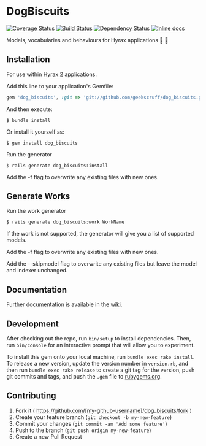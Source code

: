 # DogBiscuits

[![Coverage Status](https://coveralls.io/repos/github/ULCC/dog_biscuits/badge.svg?branch=master)](https://coveralls.io/github/ULCC/dog_biscuits?branch=master)
[![Build Status](https://travis-ci.org/ULCC/dog_biscuits.svg?branch=cleanup)](https://travis-ci.org/ULCC/dog_biscuits)
[![Dependency Status](https://gemnasium.com/badges/github.com/ULCC/dog_biscuits.svg)](https://gemnasium.com/github.com/ULCC/dog_biscuits)
[![Inline docs](http://inch-ci.org/github/ULCC/dog_biscuits.svg?branch=master)](http://inch-ci.org/github/ULCC/dog_biscuits)

Models, vocabularies and behaviours for Hyrax applications :dog: :cookie:


## Installation

For use within [Hyrax 2](https://github.com/samvera/hyrax) applications. 

Add this line to your application's Gemfile:

```ruby
gem 'dog_biscuits', :git => 'git://github.com/geekscruff/dog_biscuits.git'
```

And then execute:

    $ bundle install

Or install it yourself as:

    $ gem install dog_biscuits

Run the generator

    $ rails generate dog_biscuits:install

Add the -f flag to overwrite any existing files with new ones.

## Generate Works

Run the work generator

    $ rails generate dog_biscuits:work WorkName
    
If the work is not supported, the generator will give you a list of supported models.

Add the -f flag to overwrite any existing files with new ones.

Add the --skipmodel flag to overwrite any existing files but leave the model and indexer unchanged.

## Documentation

Further documentation is available in the [wiki](https://github.com/ULCC/dog_biscuits/wiki).

## Development

After checking out the repo, run `bin/setup` to install dependencies. Then, run `bin/console` for an interactive prompt that will allow you to experiment.

To install this gem onto your local machine, run `bundle exec rake install`. To release a new version, update the version number in `version.rb`, and then run `bundle exec rake release` to create a git tag for the version, push git commits and tags, and push the `.gem` file to [rubygems.org](https://rubygems.org).

## Contributing

1. Fork it ( https://github.com/[my-github-username]/dog_biscuits/fork )
2. Create your feature branch (`git checkout -b my-new-feature`)
3. Commit your changes (`git commit -am 'Add some feature'`)
4. Push to the branch (`git push origin my-new-feature`)
5. Create a new Pull Request
